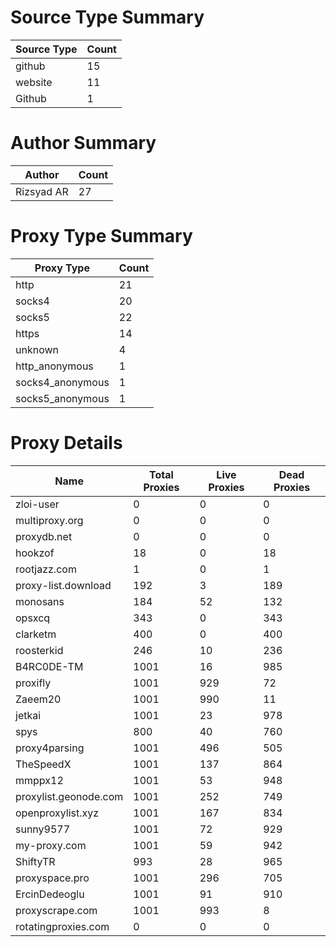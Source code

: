 # Source Type Summary

| Source Type | Count |
|-------------|-------|
| github | 15 |
| website | 11 |
| Github | 1 |


# Author Summary

| Author | Count |
|--------|-------|
| Rizsyad AR | 27 |


# Proxy Type Summary

| Proxy Type | Count |
|------------|-------|
| http | 21 |
| socks4 | 20 |
| socks5 | 22 |
| https | 14 |
| unknown | 4 |
| http_anonymous | 1 |
| socks4_anonymous | 1 |
| socks5_anonymous | 1 |


# Proxy Details

| Name | Total Proxies | Live Proxies | Dead Proxies |
|------|---------------|--------------|---------------|
| zloi-user | 0 | 0 | 0 |
| multiproxy.org | 0 | 0 | 0 |
| proxydb.net | 0 | 0 | 0 |
| hookzof | 18 | 0 | 18 |
| rootjazz.com | 1 | 0 | 1 |
| proxy-list.download | 192 | 3 | 189 |
| monosans | 184 | 52 | 132 |
| opsxcq | 343 | 0 | 343 |
| clarketm | 400 | 0 | 400 |
| roosterkid | 246 | 10 | 236 |
| B4RC0DE-TM | 1001 | 16 | 985 |
| proxifly | 1001 | 929 | 72 |
| Zaeem20 | 1001 | 990 | 11 |
| jetkai | 1001 | 23 | 978 |
| spys | 800 | 40 | 760 |
| proxy4parsing | 1001 | 496 | 505 |
| TheSpeedX | 1001 | 137 | 864 |
| mmppx12 | 1001 | 53 | 948 |
| proxylist.geonode.com | 1001 | 252 | 749 |
| openproxylist.xyz | 1001 | 167 | 834 |
| sunny9577 | 1001 | 72 | 929 |
| my-proxy.com | 1001 | 59 | 942 |
| ShiftyTR | 993 | 28 | 965 |
| proxyspace.pro | 1001 | 296 | 705 |
| ErcinDedeoglu | 1001 | 91 | 910 |
| proxyscrape.com | 1001 | 993 | 8 |
| rotatingproxies.com | 0 | 0 | 0 |
